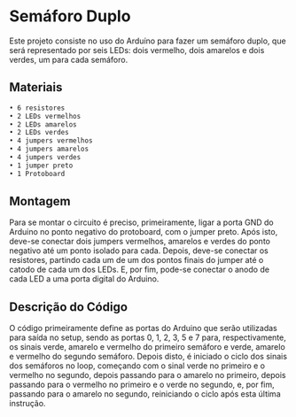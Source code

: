 # Semáforo Duplo

Este projeto consiste no uso do Arduíno para fazer um semáforo duplo, que será representado por seis LEDs: dois vermelho, dois amarelos e dois verdes, um para cada semáforo.

## Materiais

```sh
• 6 resistores
• 2 LEDs vermelhos
• 2 LEDs amarelos
• 2 LEDs verdes
• 4 jumpers vermelhos
• 4 jumpers amarelos
• 4 jumpers verdes
• 1 jumper preto
• 1 Protoboard
```

## Montagem

Para se montar o circuito é preciso, primeiramente, ligar a porta GND do Arduino no ponto negativo do protoboard, com o jumper preto. Após isto, deve-se conectar dois jumpers vermelhos, amarelos e verdes do ponto negativo até um ponto isolado para cada. Depois, deve-se conectar os resistores, partindo cada um de um dos pontos finais do jumper até o catodo de cada um dos LEDs. E, por fim, pode-se conectar o anodo de cada LED a uma porta digital do Arduino.

## Descrição do Código

O código primeiramente define as portas do Arduino que serão utilizadas para saída no setup, sendo as portas 0, 1, 2, 3, 5 e 7 para, respectivamente, os sinais verde, amarelo e vermelho do primeiro semáforo e verde, amarelo e vermelho do segundo semáforo. 
Depois disto, é iniciado o ciclo dos sinais dos semáforos no loop, começando com o sinal verde no primeiro e o vermelho no segundo, depois passando para o amarelo no primeiro, depois passando para o vermelho no primeiro e o verde no segundo, e, por fim, passando para o amarelo no segundo, reiniciando o ciclo após esta última instrução.
